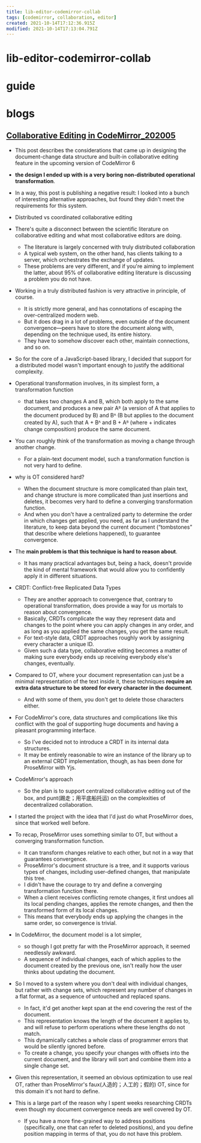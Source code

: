```yaml
---
title: lib-editor-codemirror-collab
tags: [codemirror, collaboration, editor]
created: 2021-10-14T17:12:36.915Z
modified: 2021-10-14T17:13:04.791Z
---
```


# lib-editor-codemirror-collab

# guide


# blogs

## [Collaborative Editing in CodeMirror_202005](https://marijnhaverbeke.nl/blog/collaborative-editing-cm.html)

- This post describes the considerations that came up in designing the document-change data structure and built-in collaborative editing feature in the upcoming version of CodeMirror 6
- **the design I ended up with is a very boring non-distributed operational transformation**.
- In a way, this post is publishing a negative result: I looked into a bunch of interesting alternative approaches, but found they didn't meet the requirements for this system.

- Distributed vs coordinated collaborative editing
- There's quite a disconnect between the scientific literature on collaborative editing and what most collaborative editors are doing. 
  - The literature is largely concerned with truly distributed collaboration
  - A typical web system, on the other hand, has clients talking to a server, which orchestrates the exchange of updates.
  - These problems are very different, and if you're aiming to implement the latter, about 95% of collaborative editing literature is discussing a problem you do not have.
- Working in a truly distributed fashion is very attractive in principle, of course.
  - It is strictly more general, and has connotations of escaping the over-centralized modern web. 
  - But it does drag in a lot of problems, even outside of the document convergence—peers have to store the document along with, depending on the technique used, its entire history. 
  - They have to somehow discover each other, maintain connections, and so on.
- So for the core of a JavaScript-based library, I decided that support for a distributed model wasn't important enough to justify the additional complexity. 

- Operational transformation involves, in its simplest form, a transformation function 
  - that takes two changes A and B, which both apply to the same document, and produces a new pair Aᴮ (a version of A that applies to the document produced by B) and Bᴬ (B but applies to the document created by A), such that A + Bᴬ and B + Aᴮ (where + indicates change composition) produce the same document.
- You can roughly think of the transformation as moving a change through another change.
  - For a plain-text document model, such a transformation function is not very hard to define.

- why is OT considered hard?
  - When the document structure is more complicated than plain text, and change structure is more complicated than just insertions and deletes, it becomes very hard to define a converging transformation function. 
  - And when you don't have a centralized party to determine the order in which changes get applied, you need, as far as I understand the literature, to keep data beyond the current document (“tombstones” that describe where deletions happened), to guarantee convergence.
- The **main problem is that this technique is hard to reason about**. 
  - It has many practical advantages but, being a hack, doesn't provide the kind of mental framework that would allow you to confidently apply it in different situations.

- CRDT: Conflict-free Replicated Data Types
  - They are another approach to convergence that, contrary to operational transformation, does provide a way for us mortals to reason about convergence.
  - Basically, CRDTs complicate the way they represent data and changes to the point where you can apply changes in any order, and as long as you applied the same changes, you get the same result.
  - For text-style data, CRDT approaches roughly work by assigning every character a unique ID.
  - Given such a data type, collaborative editing becomes a matter of making sure everybody ends up receiving everybody else's changes, eventually.
- Compared to OT, where your document representation can just be a minimal representation of the text inside it, these techniques **require an extra data structure to be stored for every character in the document**.
  - And with some of them, you don't get to delete those characters either.
- For CodeMirror's core, data structures and complications like this conflict with the goal of supporting huge documents and having a pleasant programming interface. 
  - So I've decided not to introduce a CRDT in its internal data structures.
  - It may be entirely reasonable to wire an instance of the library up to an external CRDT implementation, though, as has been done for ProseMirror with Yjs.

- CodeMirror's approach
  - So the plan is to support centralized collaborative editing out of the box, and punt(踢走；用平底船托运) on the complexities of decentralized collaboration.
- I started the project with the idea that I'd just do what ProseMirror does, since that worked well before.

- To recap, ProseMirror uses something similar to OT, but without a converging transformation function. 
  - It can transform changes relative to each other, but not in a way that guarantees convergence. 
  - ProseMirror's document structure is a tree, and it supports various types of changes, including user-defined changes, that manipulate this tree. 
  - I didn't have the courage to try and define a converging transformation function there. 
  - When a client receives conflicting remote changes, it first undoes all its local pending changes, applies the remote changes, and then the transformed form of its local changes. 
  - This means that everybody ends up applying the changes in the same order, so convergence is trivial.

- In CodeMirror, the document model is a lot simpler, 
  - so though I got pretty far with the ProseMirror approach, it seemed needlessly awkward. 
  - A sequence of individual changes, each of which applies to the document created by the previous one, isn't really how the user thinks about updating the document.
- So I moved to a system where you don't deal with individual changes, but rather with change sets, which represent any number of changes in a flat format, as a sequence of untouched and replaced spans.
  - In fact, it'd get another kept span at the end covering the rest of the document. 
  - This representation knows the length of the document it applies to, and will refuse to perform operations where these lengths do not match. 
  - This dynamically catches a whole class of programmer errors that would be silently ignored before.
  - To create a change, you specify your changes with offsets into the current document, and the library will sort and combine them into a single change set.
- Given this representation, it seemed an obvious optimization to use real OT, rather than ProseMirror's faux(人造的；人工的；假的) OT, since for this domain it's not hard to define.

- This is a large part of the reason why I spent weeks researching CRDTs even though my document convergence needs are well covered by OT. 
  - If you have a more fine-grained way to address positions (specifically, one that can refer to deleted positions), and you define position mapping in terms of that, you do not have this problem.
